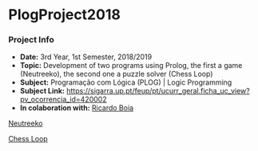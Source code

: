 # PlogProject2018

### Project Info
* **Date:** 3rd Year, 1st Semester, 2018/2019
* **Topic:** Development of two programs using Prolog, the first a game (Neutreeko), the second one a puzzle solver (Chess Loop)
* **Subject:** Programação com Lógica (PLOG) | Logic Programming
* **Subject Link:** https://sigarra.up.pt/feup/pt/ucurr_geral.ficha_uc_view?pv_ocorrencia_id=420002
* **In colaboration with:** [Ricardo Boia](https://github.com/RicardoBoia2017) 
 
[Neutreeko](http://www.neutreeko.net/neutreeko.htm)

[Chess Loop](https://www2.stetson.edu/~efriedma/puzzle/chessloop/)
